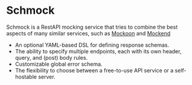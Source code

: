 # Schmock 

Schmock is a RestAPI mocking service that tries to combine the best aspects of many similar services, such as [Mockoon](https://mockoon.com/) and [Mockend](https://mockend.com/)

- An optional YAML-based DSL for defining response schemas.
- The ability to specify multiple endpoints, each with its own header, query, and (post) body rules.
- Customizable global error schema.
- The flexibility to choose between a free-to-use API service or a self-hostable server.
